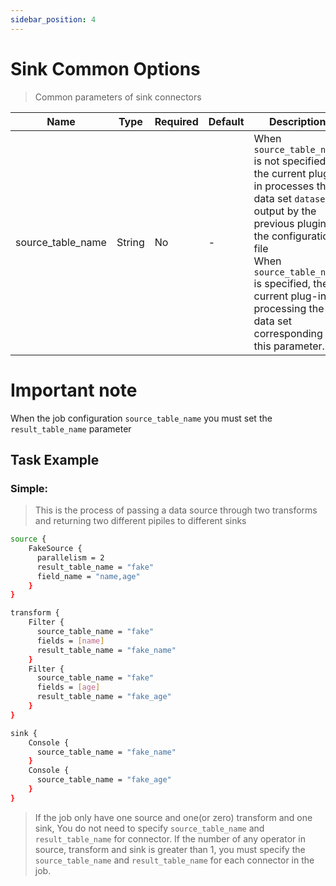 ```yaml
---
sidebar_position: 4
---
```


# Sink Common Options

> Common parameters of sink connectors

|       Name        |  Type  | Required | Default |                                                                                                                                     Description                                                                                                                                      |
|-------------------|--------|----------|---------|--------------------------------------------------------------------------------------------------------------------------------------------------------------------------------------------------------------------------------------------------------------------------------------|
| source_table_name | String | No       | -       | When `source_table_name` is not specified, the current plug-in processes the data set `dataset` output by the previous plugin in the configuration file <br/> When `source_table_name` is specified, the current plug-in is processing the data set corresponding to this parameter. |

# Important note

When the job configuration `source_table_name` you must set the `result_table_name` parameter

## Task Example

### Simple:

> This is the process of passing a data source through two transforms and returning two different pipiles to different sinks

```bash
source {
    FakeSource {
      parallelism = 2
      result_table_name = "fake"
      field_name = "name,age"
    }
}

transform {
    Filter {
      source_table_name = "fake"
      fields = [name]
      result_table_name = "fake_name"
    }
    Filter {
      source_table_name = "fake"
      fields = [age]
      result_table_name = "fake_age"
    }
}

sink {
    Console {
      source_table_name = "fake_name"
    }
    Console {
      source_table_name = "fake_age"
    }
}
```

> If the job only have one source and one(or zero) transform and one sink, You do not need to specify `source_table_name` and `result_table_name` for connector.
> If the number of any operator in source, transform and sink is greater than 1, you must specify the `source_table_name` and `result_table_name` for each connector in the job.

